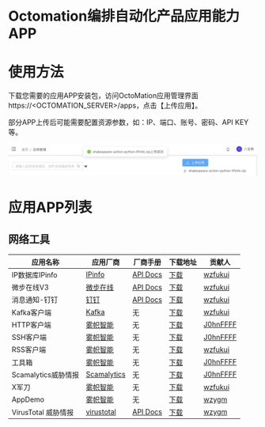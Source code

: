 # Octomation编排自动化产品应用能力APP

# 使用方法

下载您需要的应用APP安装包，访问OctoMation应用管理界面https://<OCTOMATION_SERVER>/apps，点击【上传应用】。

部分APP上传后可能需要配置资源参数，如：IP、端口、账号、密码、API KEY等。


![上传APP](./octomation-app-upload.png)

# 应用APP列表

## 网络工具

应用名称 | 应用厂商 | 厂商手册| 下载地址 | 贡献人
---|---|---|---|---
IP数据库IPinfo | [IPinfo](https://ipinfo.io) | [API Docs](https://ipinfo.io/developers/data-types#geolocation-data)| [下载](https://github.com/flagify-com/OctoMationApps/releases/download/APP/shakespeare-action-python-IPinfo.zip) | [wzfukui](https://github.com/wzfukui)
微步在线V3     | [微步在线](https://threatbook.com/) | [API Docs](https://x.threatbook.com/v5/apiDocs)| [下载](https://github.com/flagify-com/OctoMationApps/releases/download/APP/shakespeare-action-threatbook_v3-1.2.1.zip) | [wzfukui](https://github.com/wzfukui)
消息通知-钉钉  | [钉钉](https://www.dingtalk.com/) | [API Docs](https://open.dingtalk.com/document/) | [下载](https://github.com/flagify-com/OctoMationApps/releases/download/APP/shakespeare-action-dingtalk-1.0.zip) | [wzfukui](https://github.com/wzfukui)
Kafka客户端   | [Kafka](https://kafka.apachecn.org/) | 无 | [下载](https://github.com/flagify-com/OctoMationApps/releases/download/APP/shakespeare-action-kafka-1.0.zip) | [wzfukui](https://github.com/wzfukui)
HTTP客户端    | [雾帜智能](https://flagify.com/) | 无 | [下载](https://github.com/flagify-com/OctoMationApps/releases/download/APP/shakespeare-action-python-http_req.zip) | [J0hnFFFF](https://github.com/J0hnFFFF)
SSH客户端     | [雾帜智能](https://flagify.com/)  | 无 | [下载](https://github.com/flagify-com/OctoMationApps/releases/download/APP/shakespeare-action-python-ssh_req.zip) | [J0hnFFFF](https://github.com/J0hnFFFF)
RSS客户端     | [雾帜智能](https://flagify.com/)  | 无 | [下载](https://github.com/flagify-com/OctoMationApps/releases/download/APP/shakespeare-action-python-RSS_Feed_Parser.zip) | [wzfukui](https://github.com/wzfukui)
工具箱        | [雾帜智能](https://flagify.com/)  | 无 | [下载](https://github.com/flagify-com/OctoMationApps/releases/download/APP/shakespeare-action-python-tools.zip) | [J0hnFFFF](https://github.com/J0hnFFFF)
Scamalytics威胁情报        | [Scamalytics](https://scamalytics.com/)  | 无 | [下载](https://github.com/flagify-com/OctoMationApps/releases/download/APP/shakespeare-action-python-Scamalytics.zip) | [J0hnFFFF](https://github.com/J0hnFFFF)
X军刀 | [雾帜智能](https://flagify.com/)  | 无 | [下载](https://github.com/flagify-com/OctoMationApps/releases/download/APP/shakespeare-action-python-xKnife.zip) | [wzfukui](https://github.com/wzfukui)
AppDemo | [雾帜智能](https://flagify.com/)  | 无 | [下载](https://github.com/flagify-com/OctoMationApps/releases/download/APP/shakespeare-action-python-app_demo.zip) | [wzygm](https://github.com/wzygm)
VirusTotal 威胁情报 | [virustotal](https://www.virustotal.com/)  | [API Docs](https://developers.virustotal.com/reference/overview) | [下载](https://github.com/flagify-com/OctoMationApps/releases/download/APP/shakespeare-action-virustotal-1.2.1.zip) | [wzygm](https://github.com/wzygm)
